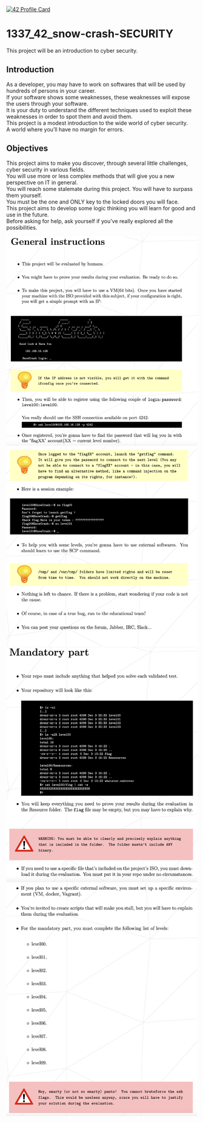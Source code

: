 [![42 Profile Card](https://1337-readme-xi.vercel.app/api/profile?cursus=42cursus&login=zoulhafi)](https://github.com/mohouyizme/1337-readme)
# 1337_42_snow-crash-SECURITY
 This project will be an introduction to cyber security.

## Introduction
As a developer, you may have to work on softwares that will be used by hundreds of persons in your career.  
If your software shows some weaknesses, these weaknesses will expose the users through your software.  
It is your duty to understand the different techniques used to exploit these weaknesses in order to spot them and avoid them.  
This project is a modest introduction to the wide world of cyber security.  
A world where you’ll have no margin for errors.  

## Objectives
This project aims to make you discover, through several little challenges, cyber security in various fields.  
You will use more or less complex methods that will give you a new perspective on IT in general.  
You will reach some stalemate during this project. You will have to surpass them yourself.  
You must be the one and ONLY key to the locked doors you will face.  
This project aims to develop some logic thinking you will learn for good and use in the future.  
Before asking for help, ask yourself if you’ve really explored all the possibilities.

![img00](https://raw.githubusercontent.com/oulhafiane/1337_42_snow-crash-SECURITY/master/ressources/2.png)
![img00](https://raw.githubusercontent.com/oulhafiane/1337_42_snow-crash-SECURITY/master/ressources/3.png)
![img00](https://raw.githubusercontent.com/oulhafiane/1337_42_snow-crash-SECURITY/master/ressources/4.png)
![img00](https://raw.githubusercontent.com/oulhafiane/1337_42_snow-crash-SECURITY/master/ressources/5.png)
